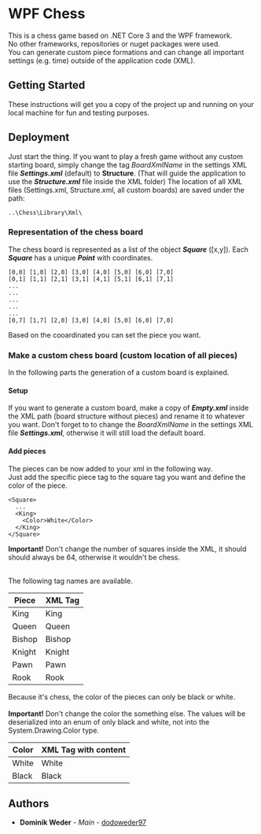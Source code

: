 # WPF Chess

This is a chess game based on .NET Core 3 and the WPF framework.<br/>
No other frameworks, repositories or nuget packages were used.</br>
You can generate custom piece formations and can change all important settings (e.g. time) outside of the application code (XML). 

## Getting Started

These instructions will get you a copy of the project up and running on your local machine for fun and testing purposes. 

## Deployment

Just start the thing. If you want to play a fresh game without any custom starting board, simply change the tag _BoardXmlName_ in the settings XML file **_Settings.xml_** (default) to **Structure**. (That will guide the application to use the **_Structure.xml_** file inside the XML folder)
The location of all XML files (Settings.xml, Structure.xml, all custom boards) are saved under the path:
```
..\Chess\Library\Xml\
```
### Representation of the chess board

The chess board is represented as a list of the object **_Square_** ([x,y]). Each **_Square_** has a unique **_Point_** with coordinates.
```
[0,0] [1,0] [2,0] [3,0] [4,0] [5,0] [6,0] [7,0]
[0,1] [1,1] [2,1] [3,1] [4,1] [5,1] [6,1] [7,1]
...
...
...
...
...
[0,7] [1,7] [2,0] [3,0] [4,0] [5,0] [6,0] [7,0]
```
Based on the cooardinated you can set the piece you want.

### Make a custom chess board (custom location of all pieces)
In the following parts the generation of a custom board is explained. <br/>

#### Setup
If you want to generate a custom board, make a copy of **_Empty.xml_** inside the XML path (board structure without pieces) and rename it to whatever you want. Don't forget to to change the _BoardXmlName_ in the settings XML file **_Settings.xml_**, otherwise it will still load the default board.

#### Add pieces
The pieces can be now added to your xml in the following way.<br/>
Just add the specific piece tag to the square tag you want and define the color of the piece.<br/>

```
<Square>
  ...
  <King>
    <Color>White</Color>
  </King>
</Square>
```
**Important!** Don't change the number of squares inside the XML, it should should always be 64, otherwise it wouldn't be chess.<br/><br/>

The following tag names are available.

| Piece   | XML Tag |
| --------| --------| 
| King    | King    |
| Queen   | Queen   |  
| Bishop  | Bishop  |
| Knight  | Knight  |
| Pawn    | Pawn    | 
| Rook    | Rook    | 

Because it's chess, the color of the pieces can only be black or white.<br/><br/>
**Important!** Don't change the color the something else. The values will be deserialized into an enum of only black and white, not into the System.Drawing.Color type.

| Color     | XML Tag with content |
| --------- | -------------------- |
| White     | <Color>White</Color> |
| Black     | <Color>Black</Color> |

## Authors

* **Dominik Weder** - *Main* - [dodoweder97](https://github.com/dodoweder97)
